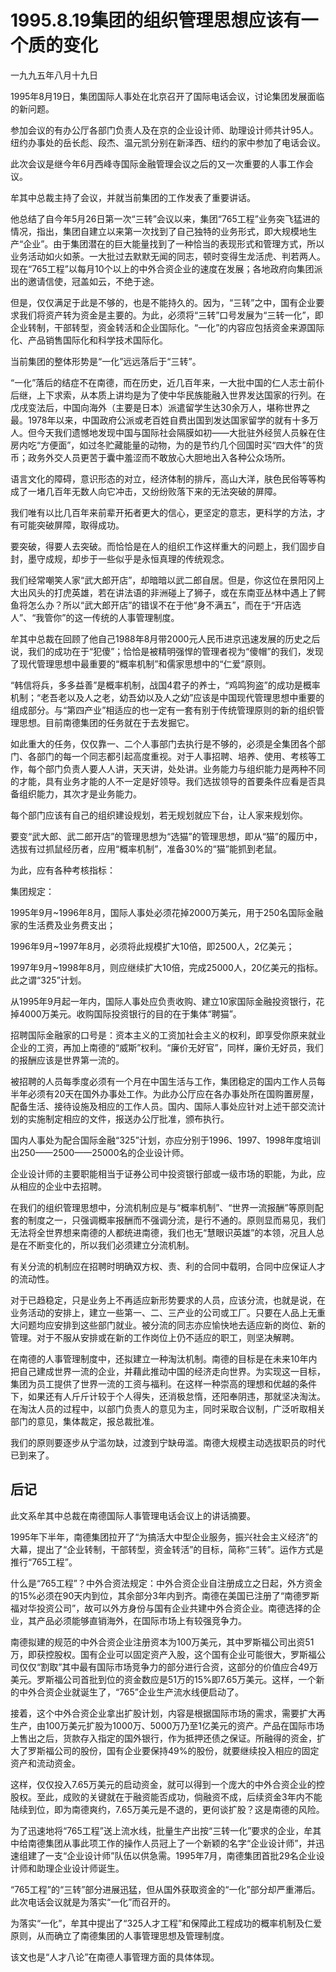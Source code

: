 # 1995.8.19集团的组织管理思想应该有一个质的变化

一九九五年八月十九日  
  
 1995年8月19日，集团国际人事处在北京召开了国际电话会议，讨论集团发展面临的新问题。  
  
 参加会议的有办公厅各部门负责人及在京的企业设计师、助理设计师共计95人。纽约办事处的岳长彪、段杰、温元凯分别在新泽西、纽约的家中参加了电话会议。  
  
 此次会议是继今年6月西峰寺国际金融管理会议之后的又一次重要的人事工作会议。  
  
 牟其中总裁主持了会议，并就当前集团的工作发表了重要讲话。  
  
 他总结了自今年5月26日第一次“三转”会议以来，集团“765工程”业务突飞猛进的情况，指出，集团自建立以来第一次找到了自己独特的业务形式，即大规模地生产“企业”。由于集团潜在的巨大能量找到了一种恰当的表现形式和管理方式，所以业务活动如火如荼。一大批过去默默无闻的同志，顿时变得生龙活虎、判若两人。现在“765工程”以每月10个以上的中外合资企业的速度在发展；各地政府向集团派出的邀请信使，冠盖如云，不绝于途。  
  
 但是，仅仅满足于此是不够的，也是不能持久的。因为，“三转”之中，国有企业要求我们将资产转为资金是主要的。为此，必须将“三转”口号发展为“三转一化”，即企业转制，干部转型，资金转活和企业国际化。“一化”的内容应包括资金来源国际化、产品销售国际化和科学技术国际化。  
  
 当前集团的整体形势是“一化”远远落后于“三转”。  
  
 “一化”落后的结症不在南德，而在历史，近几百年来，一大批中国的仁人志士前仆后继，上下求索，从本质上讲均是为了使中华民族能融入世界发达国家的行列。在戊戌变法后，中国向海外（主要是日本）派遣留学生达30余万人，堪称世界之最。1978年以来，中国政府公派或老百姓自费出国到发达国家留学的就有十多万人。但今天我们遗憾地发现中国与国际社会隔膜如初——大批驻外经贸人员躲在住房内吃“方便面”，如过冬贮藏能量的动物，为的是节约几个回国时买“四大件”的货币；政务外交人员更苦于囊中羞涩而不敢放心大胆地出入各种公众场所。  
  
 语言文化的障碍，意识形态的对立，经济体制的排斥，高山大洋，肤色民俗等等构成了一堵几百年无数人向它冲击，又纷纷败落下来的无法突破的屏障。  
  
 我们唯有以比几百年来前辈开拓者更大的信心，更坚定的意志，更科学的方法，才有可能突破屏障，取得成功。  
  
 要突破，得要人去突破。而恰恰是在人的组织工作这样重大的问题上，我们固步自封，墨守成规，却步于一些似乎是永恒真理的传统观念。  
  
 我们经常嘲笑人家“武大郎开店”，却暗暗以武二郎自居。但是，你这位在景阳冈上大出风头的打虎英雄，若在讲法语的非洲碰上了狮子，或在东南亚丛林中遇上了鳄鱼将怎么办？所以“武大郎开店”的错误不在于他“身不满五”，而在于“开店选人”、“我管你”的这一传统的人事管理制度。  
  
 牟其中总裁在回顾了他自己1988年8月带2000元人民币进京迅速发展的历史之后说，我们的成功在于“犯傻”；恰恰是被精明强悍的管理者视为“傻帽”的我们，发现了现代管理思想中最重要的“概率机制”和儒家思想中的“仁爱”原则。  
  
 “韩信将兵，多多益善”是概率机制，战国4君子的养士，“鸡鸣狗盗”的成功是概率机制；“老吾老以及人之老，幼吾幼以及人之幼”应该是中国现代管理思想中重要的组成部分。与“第四产业”相适应的也一定有一套有别于传统管理原则的新的组织管理思想。目前南德集团的任务就在于去发掘它。  
  
 如此重大的任务，仅仅靠一、二个人事部门去执行是不够的，必须是全集团各个部门、各部门的每一个同志都引起高度重视。对于人事招聘、培养、使用、考核等工作，每个部门负责人要人人讲，天天讲，处处讲。业务能力与组织能力是两种不同的才能，具有业务才能的人不一定是好领导。我们选拔领导的首要条件应看是否具备组织能力，其次才是业务能力。  
  
 每个部门应该有自己的组织建设规划，若无规划就应下台，让人家来规划你。  
  
 要变“武大郎、武二郎开店”的管理思想为“选猫”的管理思想，即从“猫”的履历中，选拔有过抓鼠经历者，应用“概率机制”，准备30%的“猫”能抓到老鼠。  
  
 为此，应有各种考核指标：  
  
 集团规定：  
  
 1995年9月~1996年8月，国际人事处必须花掉2000万美元，用于250名国际金融家的生活费及业务费支出；  
  
 1996年9月~1997年8月，必须将此规模扩大10倍，即2500人，2亿美元；  
  
 1997年9月~1998年8月，则应继续扩大10倍，完成25000人，20亿美元的指标。此之谓“325”计划。  
  
 从1995年9月起一年内，国际人事处应负责收购、建立10家国际金融投资银行，花掉4000万美元。收购国际投资银行的目的在于集体“聘猫”。  
  
 招聘国际金融家的口号是：资本主义的工资加社会主义的权利，即享受你原来就业企业的工资，再加上南德的“威斯”权利。“廉价无好官”，同样，廉价无好员，我们的报酬应该是世界第一流的。  
  
 被招聘的人员每季度必须有一个月在中国生活与工作，集团稳定的国内工作人员每半年必须有20天在国外办事处工作。为此办公厅应在各办事处所在国购置房屋，配备生活、接待设施及相应的工作人员。国内、国际人事处应针对上述干部交流计划的实施制定相应的文件，报送办公厅批准，颁布执行。  
  
 国内人事处为配合国际金融“325”计划，亦应分别于1996、1997、1998年度培训出250——2500——25000名的企业设计师。  
  
 企业设计师的主要职能相当于证券公司中投资银行部或一级市场的职能，为此，应从相应的企业中去招聘。  
  
 在我们的组织管理思想中，分流机制应是与“概率机制”、“世界一流报酬”等原则配套的制度之一，只强调概率报酬而不强调分流，是行不通的。原则显而易见，我们无法将全世界想来南德的人都统进南德，我们也无“慧眼识英雄”的本领，况且人总是在不断变化的，所以我们必须建立分流机制。  
  
 有关分流的机制应在招聘时明确双方权、责、利的合同中载明，合同中应保证人才的流动性。  
  
 对于已趋稳定，只是业务上不再适应新形势要求的人员，应该分流，也就是说，在业务活动的安排上，建立一些第一、二、三产业的公司或工厂。只要在人品上无重大问题均应安排到这些部门就业。被分流的同志亦应愉快地去适应新的岗位、新的管理。对于不服从安排或在新的工作岗位上仍不适应的职工，则坚决解聘。  
  
 在南德的人事管理制度中，还拟建立一种淘汰机制。南德的目标是在未来10年内把自己建成世界一流的企业，并藉此推动中国的经济走向世界。为实现这一目标，集团为员工提供了世界一流的工资与福利。在这样一种崇高的理想和优越的条件下，如果还有人斤斤计较于个人得失，还消极怠惰，还阳奉阴违，那就坚决淘汰。在淘汰人员的过程中，以部门负责人的意见为主，同时采取合议制，广泛听取相关部门的意见，集体裁定，报总裁批准。  
  
 我们的原则要逐步从宁滥勿缺，过渡到宁缺毋滥。南德大规模主动选拔职员的时代已到来了。

## **后记**

此文系牟其中总裁在南德国际人事管理电话会议上的讲话摘要。  
  
 1995年下半年，南德集团拉开了“为搞活大中型企业服务，振兴社会主义经济”的大幕，提出了“企业转制，干部转型，资金转活”的目标，简称“三转”。运作方式是推行“765工程”。  
  
 什么是“765工程”？中外合资法规定：中外合资企业自注册成立之日起，外方资金的15%必须在90天内到位，其余部分3年内到齐。南德在美国已注册了“南德罗斯福对华投资公司”，故可以外方身份与国有企业共建中外合资企业。南德选择的企业，其产品必须能够直销海外，在国际市场上有较强竞争力。  
  
 南德拟建的规范的中外合资企业注册资本为100万美元，其中罗斯福公司出资51万，即获控股权。国有企业可以固定资产入股，这个国有企业可能很大，罗斯福公司仅仅“割取”其中最有国际市场竞争力的部分进行合资，这部分的价值应合49万美元。罗斯福公司首批到位的资金数应是51万的15%即7.65万美元。这样，一个新的中外合资企业就诞生了，“765”企业生产流水线便启动了。  
  
 接着，这个中外合资企业拿出扩股计划，内容是根据国际市场的需求，需要扩大再生产，由100万美元扩股为1000万、5000万乃至1亿美元的资产。产品在国际市场上售出之后，货款存入指定的国外银行，作为抵押还债之保证。所融得的资金，扩大了罗斯福公司的股份，国有企业要保持49%的股份，就要继续投入相应的固定资产和流动资金。  
  
 这样，仅仅投入7.65万美元的启动资金，就可以得到一个庞大的中外合资企业的控股权。至此，成败的关键就在于融资能否成功，倘融资不成，后续资金3年内不能陆续到位，即为南德爽约，7.65万美元是不退的，更何谈扩股？这是南德的风险。  
  
 为了迅速地将“765工程”送上流水线，批量生产出按“三转一化”要求的企业，牟其中给南德集团从事此项工作的操作人员冠上了一个新颖的名字“企业设计师”，并迅速组建了一支“企业设计师”队伍以供急需。1995年7月，南德集团首批29名企业设计师和助理企业设计师诞生。  
  
 “765工程”的“三转”部分进展迅猛，但从国外获取资金的“一化”部分却严重滞后。此次电话会议就是为落实“一化”而召开的。  
  
 为落实“一化”，牟其中提出了“325人才工程”和保障此工程成功的概率机制及仁爱原则，从而确立了南德集团的人事管理思想及管理制度。  
  
 该文也是“人才八论”在南德人事管理方面的具体体现。  


